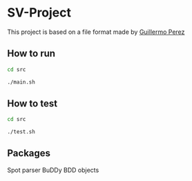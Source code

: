 # SV-Project

This project is based on a file format made by [Guillermo Perez](https://github.com/gaperez64/)

## How to run

```sh
cd src

./main.sh
```

## How to test

```sh
cd src

./test.sh
```

## Packages

Spot parser 
BuDDy BDD objects
